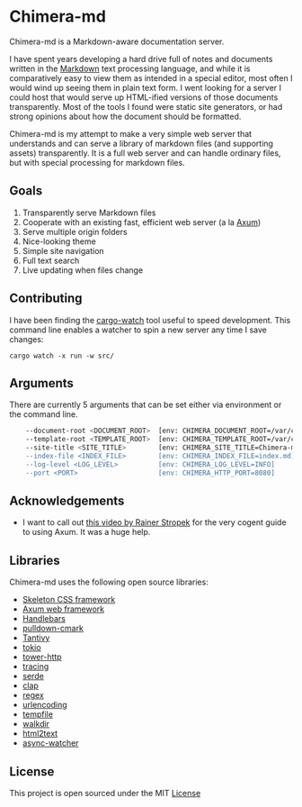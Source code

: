 # Chimera-md

Chimera-md is a Markdown-aware documentation server.

I have spent years developing a hard drive full of notes and documents written in the
[Markdown](https://www.markdownguide.org/) text processing language, and while it is
comparatively easy to view them as intended in a special editor, most often I would wind
up seeing them in plain text form. I went looking for a server I could host that would
serve up HTML-ified versions of those documents transparently. Most of the tools I
found were static site generators, or had strong opinions about how the document should
be formatted.

Chimera-md is my attempt to make a very simple web server that understands and can serve
a library of markdown files (and supporting assets) transparently. It is a full web server
and can handle ordinary files, but with special processing for markdown files.

## Goals

1. Transparently serve Markdown files
2. Cooperate with an existing fast, efficient web server (a la [Axum](https://docs.rs/axum/latest/axum/))
3. Serve multiple origin folders
4. Nice-looking theme
5. Simple site navigation
6. Full text search
7. Live updating when files change

## Contributing

I have been finding the [cargo-watch](https://crates.io/crates/cargo-watch) tool useful to speed development.
This command line enables a watcher to spin a new server any time I save changes:
```
cargo watch -x run -w src/
```

## Arguments

There are currently 5 arguments that can be set either via environment or the command line.

```bash
    --document-root <DOCUMENT_ROOT>  [env: CHIMERA_DOCUMENT_ROOT=/var/chimera-md/www]
    --template-root <TEMPLATE_ROOT>  [env: CHIMERA_TEMPLATE_ROOT=/var/chimera-md/template]
    --site-title <SITE_TITLE>        [env: CHIMERA_SITE_TITLE=Chimera-md"]
    --index-file <INDEX_FILE>        [env: CHIMERA_INDEX_FILE=index.md]
    --log-level <LOG_LEVEL>          [env: CHIMERA_LOG_LEVEL=INFO]
    --port <PORT>                    [env: CHIMERA_HTTP_PORT=8080]
```

## Acknowledgements

* I want to call out [this video by Rainer Stropek](https://www.youtube.com/watch?v=y5W6PErCc2c) for the very cogent guide to using Axum. It was a huge help.

## Libraries

Chimera-md uses the following open source libraries:

* [Skeleton CSS framework](http://getskeleton.com/)
* [Axum web framework](https://github.com/tokio-rs/axum)
* [Handlebars](https://github.com/sunng87/handlebars-rust)
* [pulldown-cmark](https://crates.io/crates/pulldown-cmark)
* [Tantivy](https://crates.io/crates/tantivy)
* [tokio](https://tokio.rs/)
* [tower-http](https://crates.io/crates/tower-http)
* [tracing](https://crates.io/crates/tracing)
* [serde](https://crates.io/crates/serde)
* [clap](https://crates.io/crates/clap)
* [regex](https://crates.io/crates/regex)
* [urlencoding](https://crates.io/crates/urlencoding)
* [tempfile](https://crates.io/crates/tempfile)
* [walkdir](https://crates.io/crates/walkdir)
* [html2text](https://crates.io/crates/html2text)
* [async-watcher](https://crates.io/crates/async-watcher)

## License

This project is open sourced under the MIT [License](License.txt)
